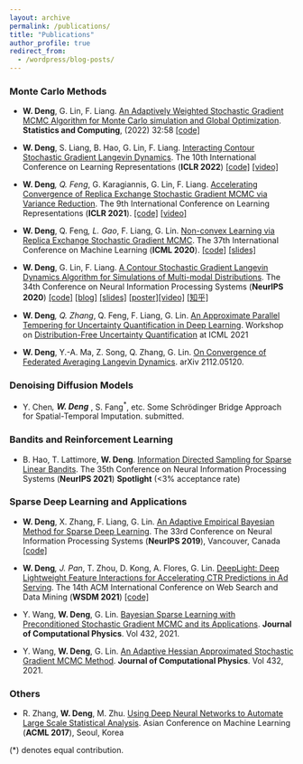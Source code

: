 ```yaml
---
layout: archive
permalink: /publications/
title: "Publications"
author_profile: true
redirect_from:
  - /wordpress/blog-posts/
---
```



### Monte Carlo Methods

* **W. Deng**, G. Lin, F. Liang. [An Adaptively Weighted Stochastic Gradient MCMC Algorithm for Monte Carlo simulation and Global Optimization](https://link.springer.com/epdf/10.1007/s11222-022-10120-3?sharing_token=3D38cUKCcTFwSnC9tCumefe4RwlQNchNByi7wbcMAY5wU6YiY0TlM_GKKke2kamOPjMBvVXx8MgkcpmS8OGmuzOCh2eHt8iYVjbUfb8rmQwWWTeCWeZPq4aH8jFXlvv6zduuChKpiW0iM9BB02fHctPD5gZFj3jBGqfPzBAyIIE%3D). **Statistics and Computing**, (2022) 32:58 [\[code\]](https://github.com/WayneDW/Global-optimization-via-an-adaptively-weighted-stochastic-gradient-MCMC)


* **W. Deng**, S. Liang, B. Hao, G. Lin, F. Liang. [Interacting Contour Stochastic Gradient Langevin Dynamics](https://openreview.net/forum?id=IK9ap6nxXr2). The 10th International Conference on Learning Representations (**ICLR 2022**) [\[code\]](https://github.com/WayneDW/Interacting-Contour-Stochastic-Gradient-Langevin-Dynamics) [\[video\]](https://recorder-v3.slideslive.com/#/share?share=62539&s=f9dd1749-50cd-4bf3-a1d8-d0ebe752bf37)


* **W. Deng**<sup>*</sup>, Q. Feng<sup>*</sup>, G. Karagiannis, G. Lin, F. Liang. [Accelerating Convergence of Replica Exchange Stochastic Gradient MCMC via Variance Reduction](https://openreview.net/pdf?id=iOnhIy-a-0n). The 9th International Conference on Learning Representations (**ICLR 2021**). [\[code\]](https://github.com/WayneDW/Variance_Reduced_Replica_Exchange_SGMCMC) [\[video\]](https://slideslive.com/38954013/accelerating-convergence-of-replica-exchange-stochastic-gradient-mcmc-via-variance-reduction?ref=speaker-30773-latest)

* **W. Deng**, Q. Feng<sup>*</sup>, L. Gao<sup>*</sup>, F. Liang, G. Lin. [Non-convex Learning via Replica Exchange Stochastic Gradient MCMC](https://arxiv.org/pdf/2008.05367.pdf). The 37th International Conference on Machine Learning (**ICML 2020**). [\[code\]](https://github.com/gaoliyao/Replica_Exchange_Stochastic_Gradient_MCMC) [\[slides\]](https://icml.cc/media/Slides/icml/2020/virtual(no-parent)-16-15-00UTC-6023-non-convex_lear.pdf)

* **W. Deng**, G. Lin, F. Liang. [A Contour Stochastic Gradient Langevin Dynamics Algorithm for Simulations of Multi-modal Distributions](https://arxiv.org/pdf/2010.09800.pdf). The 34th Conference on Neural Information Processing Systems (**NeurIPS 2020**) [\[code\]](https://github.com/WayneDW/Contour-Stochastic-Gradient-Langevin-Dynamics) [\[blog\]](https://waynedw.github.io/posts/CSGLD/) [\[slides\]](https://github.com/WayneDW/Contour-Stochastic-Gradient-Langevin-Dynamics/blob/master/figures/slides.pdf) [\[poster\]](https://github.com/WayneDW/Contour-Stochastic-Gradient-Langevin-Dynamics/blob/master/figures/CSGLD_poster.pdf)[\[video\]](https://slideslive.com/38936402/a-contour-stochastic-gradient-langevin-dynamics-algorithm-for-simulations-of-multimodal-distributions) [\[知乎\]](https://zhuanlan.zhihu.com/p/267633636)

* **W. Deng**<sup>*</sup>, Q. Zhang<sup>*</sup>, Q. Feng, F. Liang, G. Lin. [An Approximate Parallel Tempering for Uncertainty Quantification in Deep Learning](https://icml.cc/virtual/2021/workshop/8373). Workshop on [Distribution-Free Uncertainty Quantification](https://sites.google.com/berkeley.edu/dfuq21/home?authuser=0) at ICML 2021

* **W. Deng**, Y.-A. Ma, Z. Song, Q. Zhang, G. Lin. [On Convergence of Federated Averaging Langevin Dynamics](https://arxiv.org/pdf/2112.05120.pdf). arXiv 2112.05120.

<!--- * **W. Deng**, Q. Zhang. User-friendly (Some Secret) Sampling Algorithms for Deep Learning. 2021. On progress. -->

<!--- * **W. Deng**<sup>*</sup>, Y. Ma<sup>*</sup>, Z. Song<sup>*</sup>, G. Lin. On the Convergence of Some Distributed Sampling Algorithms. 2021. On progress -->

<!---  [\[video\]](https://nips.cc/virtual/2020/public/poster_b5b8c484824d8a06f4f3d570bc420313.html)  -->

### Denoising Diffusion Models

* Y. Chen<sup>*</sup>, **W. Deng** <sup>*</sup>, S. Fang<sup>*</sup>, etc. Some Schrödinger Bridge Approach for Spatial-Temporal Imputation. submitted.

### Bandits and Reinforcement Learning

* B. Hao, T. Lattimore, **W. Deng**. [Information Directed Sampling for Sparse Linear Bandits](https://arxiv.org/abs/2105.14267). The 35th Conference on Neural Information Processing Systems (**NeurIPS 2021**) **Spotlight** (<3% acceptance rate)

### Sparse Deep Learning and Applications

* **W. Deng**, X. Zhang, F. Liang, G. Lin. [An Adaptive Empirical Bayesian Method for Sparse Deep Learning](https://arxiv.org/pdf/1910.10791.pdf). The 33rd Conference on Neural Information Processing Systems (**NeurIPS 2019**), Vancouver, Canada [\[code\]](https://github.com/WayneDW/Bayesian-Sparse-Deep-Learning)

* **W. Deng**<sup>*</sup>, J. Pan<sup>*</sup>, T. Zhou, D. Kong, A. Flores, G. Lin. [DeepLight: Deep Lightweight Feature Interactions for Accelerating CTR Predictions in Ad Serving](https://arxiv.org/pdf/2002.06987.pdf). The 14th ACM International Conference on Web Search and Data Mining (**WSDM 2021**) [\[code\]](https://github.com/WayneDW/DeepLight_Deep-Lightweight-Feature-Interactions)

* Y. Wang, **W. Deng**, G. Lin. [Bayesian Sparse Learning with Preconditioned Stochastic Gradient MCMC and its Applications](https://www.sciencedirect.com/science/article/pii/S0021999121000267?dgcid=coauthor). **Journal of Computational Physics**. Vol 432, 2021.

* Y. Wang, **W. Deng**, G. Lin. [An Adaptive Hessian Approximated Stochastic Gradient MCMC Method](https://www.sciencedirect.com/science/article/pii/S0021999121000425?dgcid=coauthor). **Journal of Computational Physics**. Vol 432, 2021.

### Others

* R. Zhang, **W. Deng**, M. Zhu. [Using Deep Neural Networks to Automate Large Scale Statistical Analysis](https://arxiv.org/pdf/1708.03027.pdf). Asian Conference on Machine Learning (**ACML 2017**), Seoul, Korea





(*) denotes equal contribution.

